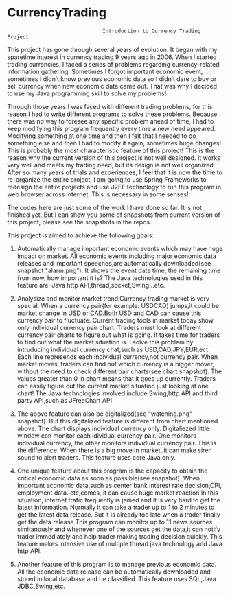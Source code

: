 # CurrencyTrading

                                   Introduction to Currency Trading Project
                                   
This project has gone through several years of evolution. It began with my sparetime interest in currency trading 9 years ago in 2006. When I started trading currencies, I faced a series of problems regarding currency-related information gathering. Sometimes I forgot important economic event, sometimes I didn’t know previous economic data so I didn’t dare to buy or sell currency when new economic data came out. That was why I decided to use my Java programming skill to solve my problems!

Through those years I was faced with different trading problems, for this reason I had to write different programs to solve these problems. Because there was no way to foresee any specific problem ahead of time, I had to keep modifying this program frequently every time a new need appeared. Modifying something at one time and then I felt that I needed to do something else and then I had to modify it again, sometimes huge changes! This is probably the most characteristic feature of this project! This is the reason why the current version of this project is not well designed. It works very well and meets my trading need, but its design is not well organized. After so many years of trials and experiences, I feel that it is now the time to re-organize the entire project. I am going to use Spring Frameworks to redesign the entire projects and use J2EE technology to run this program in web browser across internet. This is necessary in some senses!

The codes here are just some of the work I have done so far. It is not finished yet. But I can show you some of snapshots from current version of this project, please see the snapshots in the repos.

This project is aimed to achieve the following goals:

1. Automatically manage important economic events which may have huge impact on market. All economic events,including major economic data releases and important speeches,are automatically downloaded(see snapshot "alarm.png"). It shows the event date time, the remaining time from now, how important it is? The Java technologies used in this feature are: Java http API,thread,socket,Swing...etc.

2. Analysize and monitor market trend.Currency trading market is very special. When a currency pair(for example: USDCAD) jumps,it could be market change in USD or CAD.Both USD and CAD can cause this currency pair to fluctuate. Current trading tools in market today show only individual currency pair chart. Traders must look at different currency pair charts to figure out what is going. It takes time for traders to find out what the market situation is. I solve this problem by intruducing individual currency chat,such as USD,CAD,JPY,EUR,ect. Each line represends each individual currency,not currency pair. When market moves, traders can find out which currency is a bigger mover, without the need to check different pair charts(see chart snapshot). The values greater than 0 in chart means that it goes up currently. Traders can easily figure out the current market situation just looking at one chart! The Java technologies involved include Swing,http API and third party API,such as JFreeChart API

3. The above feature can also be digitalized(see "watching.png" snapshot). But this digitalized feature is different from chart mentioned above. The chart displays individual currency only. Digitaliezed little window can monitor each idividual currency pair. One monitors individual currency, the other monitors individual currency pair. This is the difference. When there is a big move in market, it can make siren sound to alert traders. This feature uses core Java only.

4. One unique feature about this program is the capacity to obtain the critical economic data as soon as possible(see snapshot). When important economic data,such as center bank interest rate decision,CPI, employment data..etc,comes, it can cause huge market reaction.In this situation, internet trafic frequently is jamed and it is very hard to get the latest information. Normally it can take a trader up to 1 to 2 minutes to get the latest data release. But it is already too late when a trader finally get the data release.This program can monitor up to 11 news sources simitanously and whenever one of the sources get the data,it can notify trader immediately and help trader making trading decision quickly. This feature makes intensive use of multiple thread java technology and Java http API.

5. Another feature of this program is to manage previous economic data. All the economic data release can be automatically downloaded and stored in local database and be classified. This feature uses SQL,Java JDBC,Swing,etc.

